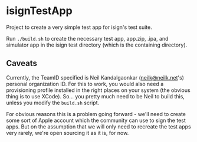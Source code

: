 # isignTestApp

Project to create a very simple test app for isign's test suite.

Run `./build.sh` to create the necessary test app, app.zip, .ipa, and simulator app in the
isign test directory (which is the containing directory).

## Caveats

Currently, the TeamID specified is Neil Kandalgaonkar (neilk@neilk.net's) personal
organization ID. For this to work, you would also need a provisioning profile installed
in the right places on your system (the obvious thing is to use XCode). So... you pretty
much need to be Neil to build this, unless you modify the `build.sh` script.

For obvious reasons this is a problem going forward - we'll need to create some sort
of Apple account which the community can use to sign the test apps. But on the assumption
that we will only need to recreate the test apps very rarely, we're open sourcing it as it is,
for now.

